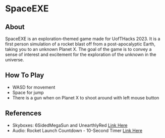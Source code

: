 # SpaceEXE

## About 
SpaceEXE is an exploration-themed game made for UofTHacks 2023. It is a first person simulation of a rocket blast off from a post-apocalyptic Earth, taking you to an unknown Planet X. The goal of the game is to convey a sense of interest and excitement for the exploration of the unknown in the universe. 

## How To Play
- WASD for movement
- Space for jump
- There is a gun when on Planet X to shoot around with left mouse button

## References
- Skyboxes: 6SidedMegaSun and UnearthlyRed [Link Here](https://assetstore.unity.com/packages/2d/textures-materials/sky/skybox-series-free-103633)
- Audio: Rocket Launch Countdown - 10-Second Timer [Link Here](https://www.youtube.com/watch?v=1AUQnmHi31g&ab_channel=InstructaBeats)
